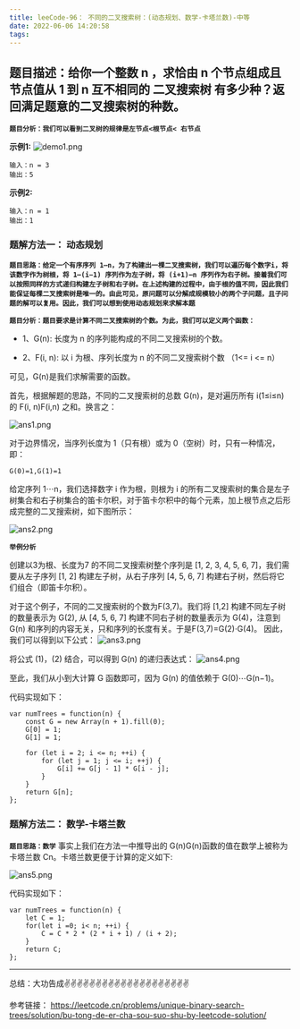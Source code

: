 ```yaml
---
title: leeCode-96： 不同的二叉搜索树：(动态规划、数学-卡塔兰数)-中等
date: 2022-06-06 14:20:58
tags:
---
```

<meta name="referrer" content="no-referrer"/>

## 题目描述：给你一个整数 n ，求恰由 n 个节点组成且节点值从 1 到 n 互不相同的 二叉搜索树 有多少种？返回满足题意的二叉搜索树的种数。

**`题目分析：我们可以看到二叉树的规律是左节点<根节点< 右节点`**

**示例1:**
![demo1.png](https://upload-images.jianshu.io/upload_images/11846892-4f203d137c8782e1.png?imageMogr2/auto-orient/strip%7CimageView2/2/w/1240)
```
输入：n = 3
输出：5
```
**示例2:**

```
输入：n = 1
输出：1
```



### 题解方法一： 动态规划

**`题目思路：给定一个有序序列 1⋯n，为了构建出一棵二叉搜索树，我们可以遍历每个数字i，将该数字作为树根，将 1⋯(i−1) 序列作为左子树，将 (i+1)⋯n 序列作为右子树。接着我们可以按照同样的方式递归构建左子树和右子树。在上述构建的过程中，由于根的值不同，因此我们能保证每棵二叉搜索树是唯一的。由此可见，原问题可以分解成规模较小的两个子问题，且子问题的解可以复用。因此，我们可以想到使用动态规划来求解本题`**

**`题目分析：题目要求是计算不同二叉搜索树的个数。为此，我们可以定义两个函数：`**

* 1、G(n): 长度为 n 的序列能构成的不同二叉搜索树的个数。

* 2、F(i, n): 以 i 为根、序列长度为 n 的不同二叉搜索树个数 （1<= i <= n）

可见，G(n)是我们求解需要的函数。

首先，根据解题的思路，不同的二叉搜索树的总数 G(n)，是对遍历所有 i(1≤i≤n) 的 F(i, n)F(i,n) 之和。换言之：

![ans1.png](https://upload-images.jianshu.io/upload_images/11846892-c5b48f12d85d1ffb.png?imageMogr2/auto-orient/strip%7CimageView2/2/w/1240)

对于边界情况，当序列长度为 1（只有根）或为 0（空树）时，只有一种情况，即：
```
G(0)=1,G(1)=1
```
给定序列 1⋯n，我们选择数字 i 作为根，则根为 i 的所有二叉搜索树的集合是左子树集合和右子树集合的笛卡尔积，对于笛卡尔积中的每个元素，加上根节点之后形成完整的二叉搜索树，如下图所示：

![ans2.png](https://upload-images.jianshu.io/upload_images/11846892-27c9a147947eaf27.png?imageMogr2/auto-orient/strip%7CimageView2/2/w/1240)

**`举例分析`**

创建以3为根、长度为7 的不同二叉搜索树整个序列是 [1, 2, 3, 4, 5, 6, 7]，我们需要从左子序列 [1, 2] 构建左子树，从右子序列 [4, 5, 6, 7] 构建右子树，然后将它们组合（即笛卡尔积）。

对于这个例子，不同的二叉搜索树的个数为F(3,7)。我们将 [1,2] 构建不同左子树的数量表示为 G(2), 从 [4, 5, 6, 7] 构建不同右子树的数量表示为 G(4)，注意到 G(n) 和序列的内容无关，只和序列的长度有关。于是F(3,7)=G(2)⋅G(4)。 因此，我们可以得到以下公式：
![ans3.png](https://upload-images.jianshu.io/upload_images/11846892-951ad8ad3f357934.png?imageMogr2/auto-orient/strip%7CimageView2/2/w/1240)

将公式 (1)，(2) 结合，可以得到 G(n) 的递归表达式：
![ans4.png](https://upload-images.jianshu.io/upload_images/11846892-82da2a211924920b.png?imageMogr2/auto-orient/strip%7CimageView2/2/w/1240)

至此，我们从小到大计算 G 函数即可，因为 G(n) 的值依赖于 G(0)⋯G(n−1)。

代码实现如下：

```
var numTrees = function(n) {
    const G = new Array(n + 1).fill(0);
    G[0] = 1;
    G[1] = 1;

    for (let i = 2; i <= n; ++i) {
        for (let j = 1; j <= i; ++j) {
            G[i] += G[j - 1] * G[i - j];
        }
    }
    return G[n];
};
```

### 题解方法二： 数学-卡塔兰数

**`题目思路：数学`**
事实上我们在方法一中推导出的 G(n)G(n)函数的值在数学上被称为卡塔兰数 Cn。卡塔兰数更便于计算的定义如下:

![ans5.png](https://upload-images.jianshu.io/upload_images/11846892-eb444c7c6f90152b.png?imageMogr2/auto-orient/strip%7CimageView2/2/w/1240)

代码实现如下：

```
var numTrees = function(n) {
    let C = 1;
    for(let i =0; i< n; ++i) {
        C = C * 2 * (2 * i + 1) / (i + 2);
    }
    return C;
};
```

 ---
总结：大功告成✌️✌️✌️✌️✌️✌️✌️✌️✌️✌️✌️✌️✌️✌️✌️✌️✌️✌️✌️✌️

参考链接：
https://leetcode.cn/problems/unique-binary-search-trees/solution/bu-tong-de-er-cha-sou-suo-shu-by-leetcode-solution/


